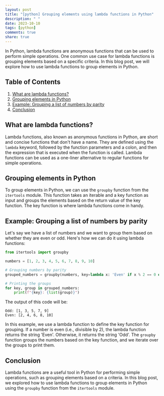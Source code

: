 ```yaml
---
layout: post
title: "[python] Grouping elements using lambda functions in Python"
description: " "
date: 2023-10-10
tags: [python]
comments: true
share: true
---
```


In Python, lambda functions are anonymous functions that can be used to perform simple operations. One common use case for lambda functions is grouping elements based on a specific criteria. In this blog post, we will explore how to use lambda functions to group elements in Python.

## Table of Contents
1. [What are lambda functions?](#what-are-lambda-functions)
2. [Grouping elements in Python](#grouping-elements-in-python)
3. [Example: Grouping a list of numbers by parity](#example-grouping-a-list-of-numbers-by-parity)
4. [Conclusion](#conclusion)

## What are lambda functions?

Lambda functions, also known as anonymous functions in Python, are short and concise functions that don't have a name. They are defined using the `lambda` keyword, followed by the function parameters and a colon, and then the expression that is executed when the function is called. Lambda functions can be used as a one-liner alternative to regular functions for simple operations.

## Grouping elements in Python

To group elements in Python, we can use the `groupby` function from the `itertools` module. This function takes an iterable and a key function as input and groups the elements based on the return value of the key function. The key function is where lambda functions come in handy.

## Example: Grouping a list of numbers by parity

Let's say we have a list of numbers and we want to group them based on whether they are even or odd. Here's how we can do it using lambda functions:

```python
from itertools import groupby

numbers = [1, 2, 3, 4, 5, 6, 7, 8, 9, 10]

# Grouping numbers by parity
grouped_numbers = groupby(numbers, key=lambda x: 'Even' if x % 2 == 0 else 'Odd')

# Printing the groups
for key, group in grouped_numbers:
    print(f"{key}: {list(group)}")
```

The output of this code will be:
```
Odd: [1, 3, 5, 7, 9]
Even: [2, 4, 6, 8, 10]
```

In this example, we use a lambda function to define the key function for grouping. If a number is even (i.e., divisible by 2), the lambda function returns the string 'Even'. Otherwise, it returns the string 'Odd'. The `groupby` function groups the numbers based on the key function, and we iterate over the groups to print them.

## Conclusion

Lambda functions are a useful tool in Python for performing simple operations, such as grouping elements based on a criteria. In this blog post, we explored how to use lambda functions to group elements in Python using the `groupby` function from the `itertools` module.